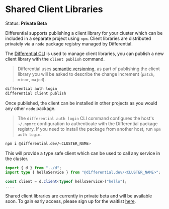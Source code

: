 # Shared Client Libraries

Status: **Private Beta**

Differential supports publishing a client library for your cluster which can be included in a separate project using `npm`. Client libraries are distributed privately via a `node` package registry managed by Differential.

The [Differential CLI](https://github.com/differentialhq/differential/tree/main/cli) is used to manage client libraries, you can publish a new client library with the `client publish` command.

> Differential uses [semantic versioning](https://semver.org), as part of publishing the client library you will be asked to describe the change increment (`patch`, `minor`, `majod`).

```sh
differential auth login
differential client publish
```

Once published, the client can be installed in other projects as you would any other `node` package.

> The `differential auth login` CLI command configures the host's `~/.npmrc` configuration to authenticate with the Differential package registry. If you need to install the package from another host, run `npm auth login`.

```sh
npm i @differential.dev/<CLUSTER_NAME>
```

This will provide a type safe client which can be used to call any service in the cluster.

```typescript
import { d } from "../d";
import type { helloService } from "@differential.dev/<CLUSTER_NAME>";

const client = d.client<typeof helloService>("hello");
....
```

Shared client libraries are currently in private beta and will be available soon. To gain early access, please sign up for the waitlist [here](https://forms.fillout.com/t/9M1VhL8Wxyus).
